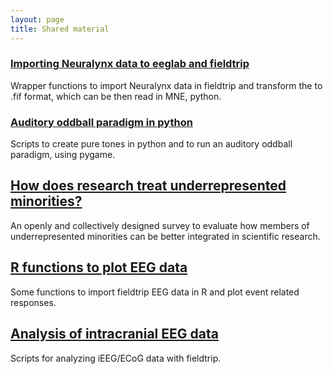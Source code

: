 ```yaml
---
layout: page
title: Shared material
---
```


### [Importing Neuralynx data to eeglab and fieldtrip](https://github.com/aath0/EEG_Neuralynx2Fieldtrip2MNE)
Wrapper functions to import Neuralynx data in fieldtrip and transform the to .fif format, which can be then read in MNE, python.

### [Auditory oddball paradigm in python](https://github.com/aath0/AuditoryOddball)
Scripts to create pure tones in python and to run an auditory oddball paradigm, using pygame.

## [How does research treat underrepresented minorities?](https://github.com/aath0/MinoritiesInResearch)
An openly and collectively designed survey to evaluate how members of underrepresented minorities can be better integrated in scientific research.

## [R functions to plot EEG data](https://github.com/aath0/REEG)
Some functions to import fieldtrip EEG data in R and plot event related responses.

## [Analysis of intracranial EEG data](https://github.com/aath0/iEEG)
Scripts for analyzing iEEG/ECoG data with fieldtrip.



